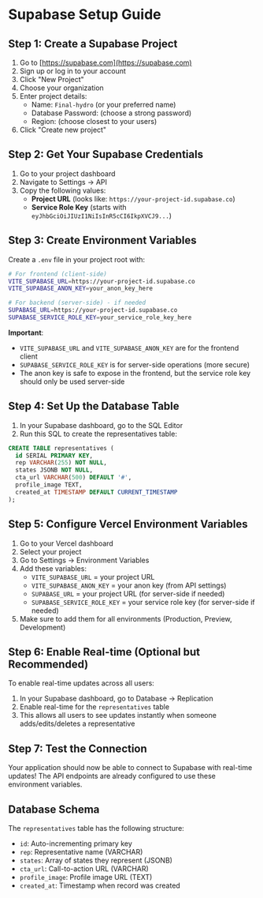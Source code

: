 # Supabase Setup Guide

## Step 1: Create a Supabase Project

1. Go to [https://supabase.com](https://supabase.com)
2. Sign up or log in to your account
3. Click "New Project"
4. Choose your organization
5. Enter project details:
   - Name: `Final-hydro` (or your preferred name)
   - Database Password: (choose a strong password)
   - Region: (choose closest to your users)
6. Click "Create new project"

## Step 2: Get Your Supabase Credentials

1. Go to your project dashboard
2. Navigate to Settings → API
3. Copy the following values:
   - **Project URL** (looks like: `https://your-project-id.supabase.co`)
   - **Service Role Key** (starts with `eyJhbGciOiJIUzI1NiIsInR5cCI6IkpXVCJ9...`)

## Step 3: Create Environment Variables

Create a `.env` file in your project root with:

```bash
# For frontend (client-side)
VITE_SUPABASE_URL=https://your-project-id.supabase.co
VITE_SUPABASE_ANON_KEY=your_anon_key_here

# For backend (server-side) - if needed
SUPABASE_URL=https://your-project-id.supabase.co
SUPABASE_SERVICE_ROLE_KEY=your_service_role_key_here
```

**Important**: 
- `VITE_SUPABASE_URL` and `VITE_SUPABASE_ANON_KEY` are for the frontend client
- `SUPABASE_SERVICE_ROLE_KEY` is for server-side operations (more secure)
- The anon key is safe to expose in the frontend, but the service role key should only be used server-side

## Step 4: Set Up the Database Table

1. In your Supabase dashboard, go to the SQL Editor
2. Run this SQL to create the representatives table:

```sql
CREATE TABLE representatives (
  id SERIAL PRIMARY KEY,
  rep VARCHAR(255) NOT NULL,
  states JSONB NOT NULL,
  cta_url VARCHAR(500) DEFAULT '#',
  profile_image TEXT,
  created_at TIMESTAMP DEFAULT CURRENT_TIMESTAMP
);
```

## Step 5: Configure Vercel Environment Variables

1. Go to your Vercel dashboard
2. Select your project
3. Go to Settings → Environment Variables
4. Add these variables:
   - `VITE_SUPABASE_URL` = your project URL
   - `VITE_SUPABASE_ANON_KEY` = your anon key (from API settings)
   - `SUPABASE_URL` = your project URL (for server-side if needed)
   - `SUPABASE_SERVICE_ROLE_KEY` = your service role key (for server-side if needed)
5. Make sure to add them for all environments (Production, Preview, Development)

## Step 6: Enable Real-time (Optional but Recommended)

To enable real-time updates across all users:

1. In your Supabase dashboard, go to Database → Replication
2. Enable real-time for the `representatives` table
3. This allows all users to see updates instantly when someone adds/edits/deletes a representative

## Step 7: Test the Connection

Your application should now be able to connect to Supabase with real-time updates! The API endpoints are already configured to use these environment variables.

## Database Schema

The `representatives` table has the following structure:
- `id`: Auto-incrementing primary key
- `rep`: Representative name (VARCHAR)
- `states`: Array of states they represent (JSONB)
- `cta_url`: Call-to-action URL (VARCHAR)
- `profile_image`: Profile image URL (TEXT)
- `created_at`: Timestamp when record was created
